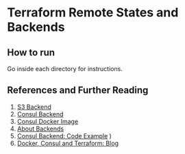 # Terraform Remote States and Backends

## How to run

Go inside each directory for instructions.

## References and Further Reading

1. [S3 Backend](https://www.terraform.io/docs/backends/types/s3.html)
1. [Consul Backend](https://www.terraform.io/docs/backends/types/consul.html)
1. [Consul Docker Image](https://hub.docker.com/_/consul/)
1. [About Backends](https://www.terraform.io/docs/backends/index.html)
1. [Consul Backend: Code Example](https://github.com/terraform-providers/terraform-provider-consul/tree/master/examples/kv)
)
1. [Docker, Consul and Terraform: Blog](https://www.levvel.io/our-ideas/dockerconsulterraform)
